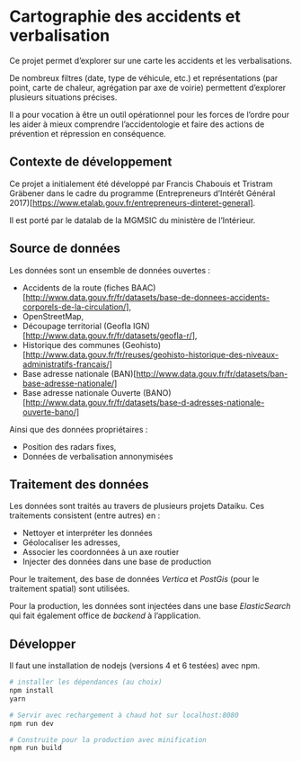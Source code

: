 # Cartographie des accidents et verbalisation

Ce projet permet d’explorer sur une carte les accidents et les verbalisations.

De nombreux filtres (date, type de véhicule, etc.) et représentations (par point, carte de chaleur,
agrégation par axe de voirie) permettent d’explorer plusieurs situations précises.

Il a pour vocation à être un outil opérationnel pour les forces de l’ordre pour les aider à
mieux comprendre l’accidentologie et faire des actions de prévention et répression en conséquence.

## Contexte de développement

Ce projet a initialement été développé par Francis Chabouis et Tristram Gräbener dans le cadre
du programme (Entrepreneurs d’Intérêt Général 2017)[https://www.etalab.gouv.fr/entrepreneurs-dinteret-general].

Il est porté par le datalab de la MGMSIC du ministère de l’Intérieur.

## Source de données

Les données sont un ensemble de données ouvertes :

* Accidents de la route (fiches BAAC)[http://www.data.gouv.fr/fr/datasets/base-de-donnees-accidents-corporels-de-la-circulation/],
* OpenStreetMap,
* Découpage territorial (Geofla IGN)[http://www.data.gouv.fr/fr/datasets/geofla-r/],
* Historique des communes (Geohisto)[http://www.data.gouv.fr/fr/reuses/geohisto-historique-des-niveaux-administratifs-francais/]
* Base adresse nationale (BAN)[http://www.data.gouv.fr/fr/datasets/ban-base-adresse-nationale/]
* Base adresse nationale Ouverte (BANO)[http://www.data.gouv.fr/fr/datasets/base-d-adresses-nationale-ouverte-bano/]

Ainsi que des données propriétaires :
* Position des radars fixes,
* Données de verbalisation annonymisées

## Traitement des données

Les données sont traités au travers de plusieurs projets Dataiku. Ces traitements consistent (entre autres) en :

* Nettoyer et interpréter les données
* Géolocaliser les adresses,
* Associer les coordonnées à un axe routier
* Injecter des données dans une base de production

Pour le traitement, des base de données _Vertica_ et _PostGis_ (pour le traitement spatial) sont utilisées.

Pour la production, les données sont injectées dans une base _ElasticSearch_ qui fait également office de
_backend_ à l’application.

## Développer

Il faut une installation de nodejs (versions 4 et 6 testées) avec npm.

``` bash
# installer les dépendances (au choix)
npm install
yarn

# Servir avec rechargement à chaud hot sur localhost:8080
npm run dev

# Construite pour la production avec minification
npm run build
